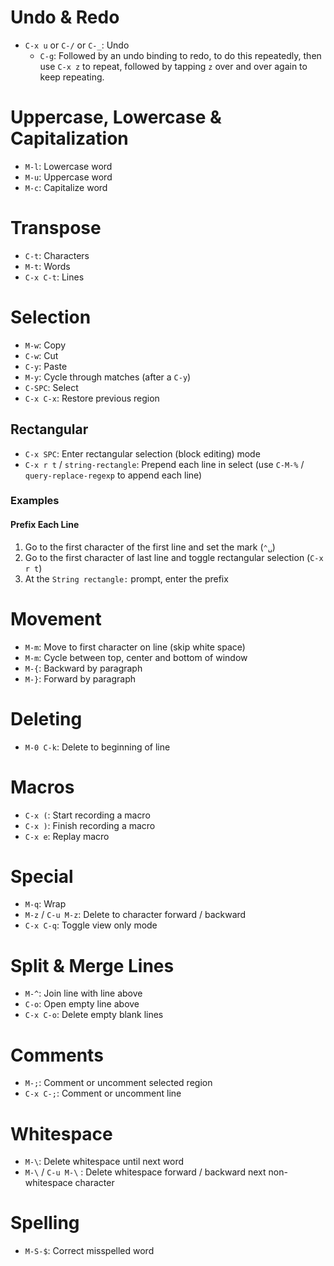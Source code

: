 # Undo & Redo

- `C-x u` or `C-/` or `C-_`: Undo
  - `C-g`: Followed by an undo binding to redo, to do this repeatedly, then use `C-x z` to repeat, followed by tapping `z` over and over again to keep repeating.

# Uppercase, Lowercase & Capitalization

- `M-l`: Lowercase word
- `M-u`: Uppercase word
- `M-c`: Capitalize word

# Transpose

- `C-t`: Characters
- `M-t`: Words
- `C-x C-t`: Lines

# Selection

- `M-w`: Copy
- `C-w`: Cut
- `C-y`: Paste
- `M-y`: Cycle through matches (after a `C-y`)
- `C-SPC`: Select
- `C-x C-x`: Restore previous region

## Rectangular

- `C-x SPC`: Enter rectangular selection (block editing) mode
- `C-x r t` / `string-rectangle`: Prepend each line in select (use `C-M-%` / `query-replace-regexp` to append each line)

### Examples

#### Prefix Each Line

1. Go to the first character of the first line and set the mark (`⌃␣`)
2. Go to the first character of last line and toggle rectangular selection (`C-x r t`)
3. At the `String rectangle:` prompt, enter the prefix

# Movement

- `M-m`: Move to first character on line (skip white space)
- `M-m`: Cycle between top, center and bottom of window
- `M-{`: Backward by paragraph
- `M-}`: Forward by paragraph

# Deleting

- `M-0 C-k`: Delete to beginning of line

# Macros

- `C-x (`: Start recording a macro
- `C-x )`: Finish recording a macro
- `C-x e`: Replay macro

# Special

- `M-q`: Wrap
- `M-z` / `C-u M-z`: Delete to character forward / backward
- `C-x C-q`: Toggle view only mode

# Split & Merge Lines

- `M-^`: Join line with line above
- `C-o`: Open empty line above
- `C-x C-o`: Delete empty blank lines

# Comments

- `M-;`: Comment or uncomment selected region
- `C-x C-;`: Comment or uncomment line

# Whitespace

- `M-\`: Delete whitespace until next word
- `M-\` / `C-u M-\` : Delete whitespace forward / backward next non-whitespace character

# Spelling

- `M-S-$`: Correct misspelled word
